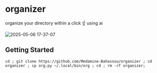 # organizer
organize your directory within a click ☝ using ai 

![2025-05-06 17-37-07](https://github.com/user-attachments/assets/794f8d7c-5627-4f10-bcfe-17c0962ee130)


## Getting Started 
```
cd ; git clone https://github.com/Medamine-Bahassou/organizer ; cd organizer ; cp org.py ~/.local/bin/org ; cd ; rm -rf organizer;
```

